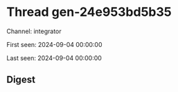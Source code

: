 # Thread gen-24e953bd5b35
Channel: integrator

First seen: 2024-09-04 00:00:00

Last seen: 2024-09-04 00:00:00

## Digest



